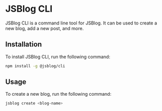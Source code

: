 # JSBlog CLI
JSBlog CLI is a command line tool for JSBlog. It can be used to create a new blog, add a new post, and more.

## Installation
To install JSBlog CLI, run the following command:
```bash
npm install -g @jsblog/cli
```

## Usage
To create a new blog, run the following command:
```bash
jsblog create <blog-name>
```